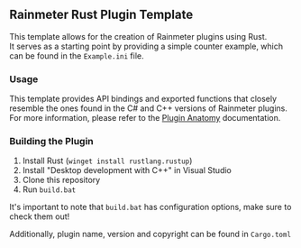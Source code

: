 ## Rainmeter Rust Plugin Template
This template allows for the creation of Rainmeter plugins using Rust.  
It serves as a starting point by providing a simple counter example, which can be found in the `Example.ini` file.

### Usage
This template provides API bindings and exported functions that closely resemble the ones found in the C# and C++ versions of Rainmeter plugins. For more information, please refer to the [Plugin Anatomy](https://docs.rainmeter.net/developers/plugin/plugin-anatomy) documentation.

### Building the Plugin
1. Install Rust (`winget install rustlang.rustup`)
2. Install "Desktop development with C++" in Visual Studio
3. Clone this repository
4. Run `build.bat`

It's important to note that `build.bat` has configuration options, make sure to check them out!

Additionally, plugin name, version and copyright can be found in `Cargo.toml`